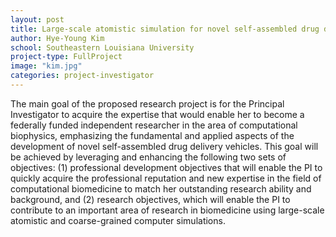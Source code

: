 ```yaml
---
layout: post
title: Large-scale atomistic simulation for novel self-assembled drug delivery vehicles
author: Hye-Young Kim
school: Southeastern Louisiana University
project-type: FullProject
image: "kim.jpg"
categories: project-investigator
---
```


<p>The main goal of the proposed research project is for the Principal Investigator to acquire the expertise that would enable her to become a federally funded independent researcher in the area of computational biophysics, emphasizing the fundamental and applied aspects of the development of novel self-assembled drug delivery vehicles. This goal will be achieved by leveraging and enhancing the following two sets of objectives: (1) professional development objectives that will enable the PI to quickly acquire the professional reputation and new expertise in the field of computational biomedicine to match her outstanding research ability and background, and (2) research objectives, which will enable the PI to contribute to an important area of research in biomedicine using large-scale atomistic and coarse-grained computer simulations.
  </p>
